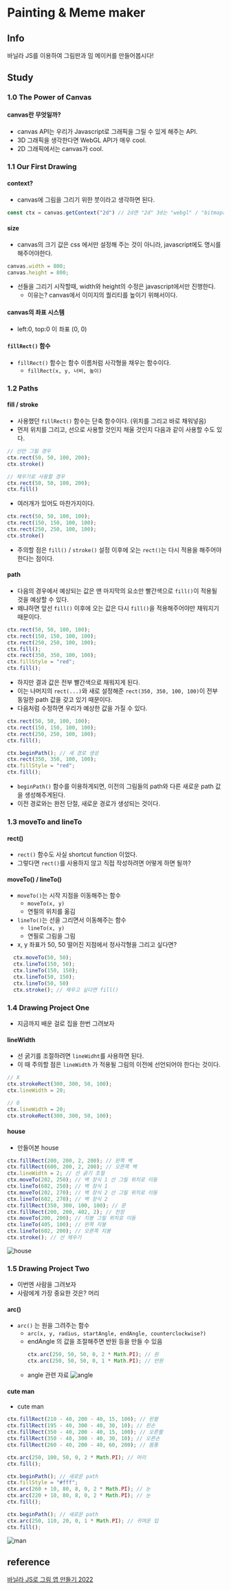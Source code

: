 # Painting & Meme maker
## Info
바닐라 JS를 이용하여 그림판과 밈 메이커를 만들어봅시다!

## Study
### 1.0 The Power of Canvas
#### canvas란 무엇일까?
- canvas API는 우리가 Javascript로 그래픽을 그릴 수 있게 해주는 API.
- 3D 그래픽을 생각한다면 WebGL API가 매우 cool.
- 2D 그래픽에서는 canvas가 cool.

### 1.1 Our First Drawing
#### context?
- canvas에 그림을 그리기 위한 붓이라고 생각하면 된다.
```jsx
const ctx = canvas.getContext("2d") // 2d면 "2d" 3d는 "webgl" / "bitmaprenderer"
```

#### size
- canvas의 크기 값은 css 에서만 설정해 주는 것이 아니라, javascript에도 명시를 해주어야한다.
```jsx
canvas.width = 800;
canvas.height = 800;
```
- 선들을 그리기 시작할때, width와 height의 수정은 javascript에서만 진행한다.
  - 이유는? canvas에서 이미지의 퀄리티를 높이기 위해서이다.

#### canvas의 좌표 시스템
- left:0, top:0 이 좌표 (0, 0)

#### `fillRect()` 함수
- `fillRect()` 함수는 함수 이름처럼 사각형을 채우는 함수이다.
  - `fillRect(x, y, 너비, 높이)`

### 1.2 Paths
#### fill / stroke
- 사용했던 `fillRect()` 함수는 단축 함수이다. (위치를 그리고 바로 채워넣음)
- 먼저 위치를 그리고, 선으로 사용할 것인지 채울 것인지 다음과 같이 사용할 수도 있다.
```jsx
// 선만 그릴 경우
ctx.rect(50, 50, 100, 200);
ctx.stroke()

// 채우기로 사용할 경우
ctx.rect(50, 50, 100, 200);
ctx.fill()
```

- 여러개가 있어도 마찬가지이다.
```jsx
ctx.rect(50, 50, 100, 100);
ctx.rect(150, 150, 100, 100);
ctx.rect(250, 250, 100, 100);
ctx.stroke()
```
- 주의할 점은 `fill()` / `stroke()` 설정 이후에 오는 `rect()`는 다시 적용을 해주어야 한다는 점이다. 

#### path
- 다음의 경우에서 예상되는 값은 맨 마지막의 요소만 빨간색으로 `fill()`이 적용될 것을 예상할 수 있다.
- 왜냐하면 앞선 `fill()` 이후에 오는 값은 다시 `fill()`을 적용해주어야만 채워지기 때문이다.
```jsx
ctx.rect(50, 50, 100, 100);
ctx.rect(150, 150, 100, 100);
ctx.rect(250, 250, 100, 100);
ctx.fill();
ctx.rect(350, 350, 100, 100);
ctx.fillStyle = "red";
ctx.fill();
```
- 하지만 결과 값은 전부 빨간색으로 채워지게 된다.
- 이는 나머지의 `rect(...)`와 새로 설정해준 `rect(350, 350, 100, 100)`이 전부 동일한 path 값을 갖고 있기 때문이다.
- 다음처럼 수정하면 우리가 예상한 값을 가질 수 있다.
```jsx
ctx.rect(50, 50, 100, 100);
ctx.rect(150, 150, 100, 100);
ctx.rect(250, 250, 100, 100);
ctx.fill();

ctx.beginPath(); // 새 경로 생성
ctx.rect(350, 350, 100, 100);
ctx.fillStyle = "red";
ctx.fill();
```
- `beginPath()` 함수를 이용하게되면, 이전의 그림들의 path와 다른 새로운 path 값을 생성해주게된다.
- 이전 경로와는 완전 단절, 새로운 경로가 생성되는 것이다.

### 1.3 moveTo and lineTo
#### rect()
- `rect()` 함수도 사실 shortcut function 이었다.
- 그렇다면 `rect()`를 사용하지 않고 직접 작성하려면 어떻게 하면 될까?

#### moveTo() / lineTo()
- `moveTo()`는 시작 지점을 이동해주는 함수
  - `moveTo(x, y)`
  - 연필의 위치를 옮김
- `lineTo()`는 선을 그리면서 이동해주는 함수
  - `lineTo(x, y)`
  - 연필로 그림을 그림
- x, y 좌표가 50, 50 떨어진 지점에서 정사각형을 그리고 싶다면?
```jsx
  ctx.moveTo(50, 50);
  ctx.lineTo(150, 50);
  ctx.lineTo(150, 150);
  ctx.lineTo(50, 150);
  ctx.lineTo(50, 50)
  ctx.stroke(); // 채우고 싶다면 fill()
```

### 1.4 Drawing Project One
- 지금까지 배운 걸로 집을 한번 그려보자

#### lineWidth
- 선 굵기를 조절하려면 `lineWidht`를 사용하면 된다.
- 이 때 주의할 점은 `lineWidth` 가 적용될 그림의 이전에 선언되어야 한다는 것이다.
```jsx
// X
ctx.strokeRect(300, 300, 50, 100);
ctx.lineWidth = 20; 

// O
ctx.lineWidth = 20; 
ctx.strokeRect(300, 300, 50, 100); 
```

#### house
- 만들어본 house
```jsx
ctx.fillRect(200, 200, 2, 200); // 왼쪽 벽
ctx.fillRect(600, 200, 2, 200); // 오른쪽 벽
ctx.lineWidth = 2; // 선 굵기 조절
ctx.moveTo(202, 250); // 벽 장식 1 선 그릴 위치로 이동
ctx.lineTo(602, 250); // 벽 장식 1
ctx.moveTo(202, 270); // 벽 장식 2 선 그릴 위치로 이동
ctx.lineTo(602, 270); // 벽 장식 2
ctx.fillRect(350, 300, 100, 100); // 문
ctx.fillRect(200, 200, 402, 2); // 천장
ctx.moveTo(200, 200); // 지붕 그릴 위치로 이동
ctx.lineTo(405, 100); // 왼쪽 지붕
ctx.lineTo(602, 200); // 오른쪽 지붕
ctx.stroke(); // 선 채우기
```
![house](./image/house.PNG)

### 1.5 Drawing Project Two
- 이번엔 사람을 그려보자
- 사람에게 가장 중요한 것은? 머리

#### arc()
- `arc()` 는 원을 그려주는 함수
  - `arc(x, y, radius, startAngle, endAngle, counterclockwise?)`
  - endAngle 의 값을 조절해주면 반원 등을 만들 수 있음
    ```jsx
    ctx.arc(250, 50, 50, 0, 2 * Math.PI); // 원
    ctx.arc(250, 50, 50, 0, 1 * Math.PI); // 반원
    ```
  - angle 관련 자료
    ![angle](./image/angle.PNG)

#### cute man
- cute man
```jsx
ctx.fillRect(210 - 40, 200 - 40, 15, 100); // 왼팔
ctx.fillRect(195 - 40, 300 - 40, 30, 10); // 왼손
ctx.fillRect(350 - 40, 200 - 40, 15, 100); // 오른팔
ctx.fillRect(350 - 40, 300 - 40, 30, 10); // 오른손
ctx.fillRect(260 - 40, 200 - 40, 60, 200); // 몸통

ctx.arc(250, 100, 50, 0, 2 * Math.PI); // 머리
ctx.fill();

ctx.beginPath(); // 새로운 path
ctx.fillStyle = "#fff";
ctx.arc(260 + 10, 80, 8, 0, 2 * Math.PI); // 눈
ctx.arc(220 + 10, 80, 8, 0, 2 * Math.PI); // 눈
ctx.fill();

ctx.beginPath(); // 새로운 path
ctx.arc(250, 110, 20, 0, 1 * Math.PI); // 귀여운 입
ctx.fill();
```
![man](./image/man.PNG)


## reference
[바닐라 JS로 그림 앱 만들기 2022](https://nomadcoders.co/javascript-for-beginners-2)
